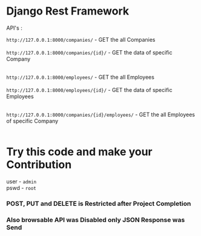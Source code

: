 # Django Rest Framework

API's :

`http://127.0.0.1:8000/companies/` - GET the all Companies<br><br>
`http://127.0.0.1:8000/companies/{id}/` - GET the data of specific Company<br><br>

`http://127.0.0.1:8000/employees/` - GET the all Employees<br><br>
`http://127.0.0.1:8000/employees/{id}/` - GET the data of specific Employees<br><br>

`http://127.0.0.1:8000/companies/{id}/employees/` - GET the all Employees of specific Company<br><br>


# Try this code and make your Contribution

user - `admin`<br>
pswd - `root`


### POST, PUT and DELETE is Restricted after Project Completion
### Also browsable API was Disabled only JSON Response was Send

